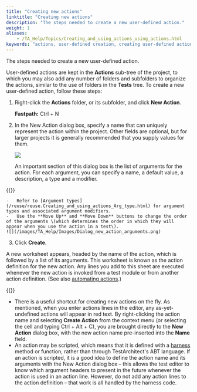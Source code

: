 ```yaml
--- 
title: "Creating new actions"
linktitle: "Creating new actions"
description: "The steps needed to create a new user-defined action."
weight: 1
aliases: 
    - /TA_Help/Topics/Creating_and_using_actions_using_actions.html
keywords: "actions, user-defined creation, creating user-defined actions"
---
```


The steps needed to create a new user-defined action.

User-defined actions are kept in the **Actions** sub-tree of the project, to which you may also add any number of folders and subfolders to organize the actions, similar to the use of folders in the **Tests** tree. To create a new user-defined action, follow these steps:

1.  Right-click the **Actions** folder, or its subfolder, and click **New Action**.

    **Fastpath:** Ctrl + N

2.  In the New Action dialog box, specify a name that can uniquely represent the action within the project. Other fields are optional, but for larger projects it is generally recommended that you supply values for them.

    ![](/images/TA_Help/Images/Dialog_new_action_top.png)

    An important section of this dialog box is the list of arguments for the action. For each argument, you can specify a name, a default value, a description, a type and a modifier.

{{<tip>}}

    -   Refer to [Argument types](/reuse/reuse.Creating_and_using_actions_Arg_type.html) for argument types and associated argument modifiers.
    -   Use the **Move Up** and **Move Down** buttons to change the order of the arguments \(which determines the order in which they will appear when you use the action in a test\).
    ![](/images/TA_Help/Images/Dialog_new_action_arguments.png)

3.  Click **Create**.


A new worksheet appears, headed by the name of the action, which is followed by a list of its arguments. This worksheet is known as the action definition for the new action. Any lines you add to this sheet are executed whenever the new action is invoked from a test module or from another action definition. \(See also [automating actions](/TA_Help/Topics/Creating_and_using_actions_Arg_type_auto_action.html).\)

{{<note>}}

-   There is a useful shortcut for creating new actions on the fly. As mentioned, when you enter actions lines in the editor, any as-yet-undefined actions will appear in red text. By right-clicking the action name and selecting **Create Action** from the context menu \(or selecting the cell and typing Ctrl + Alt + C\), you are brought directly to the **New Action** dialog box, with the new action name pre-inserted into the **Name** field.
-   An action may be scripted, which means that it is defined with a [harness](/TA_Tutorials/Topics/Tutorial_Scripting_actions_in_other_languages.html) method or function, rather than through TestArchitect's ABT language. If an action is scripted, it is a good idea to define the action name and its arguments with the New Action dialog box – this allows the test editor to know which argument headers to present in the future whenever the action is used in an action line. However, do not add any action lines to the action definition – that work is all handled by the harness code.




